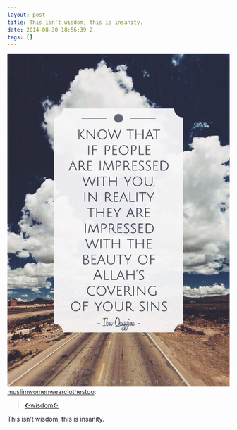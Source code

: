 ```yaml
---
layout: post
title: This isn’t wisdom, this is insanity.
date: 2014-08-30 18:56:39 Z
tags: []
---
```

![](/media/2014/08/96191120069.jpg)
[muslimwomenwearclothestoo](http://muslimwomenwearclothestoo.tumblr.com/post/96189054567/hijab-hijab):

> [☪wisdom☪](http://muslimwomenwearclothestoo.tumblr.com/)

This isn’t wisdom, this is insanity.
